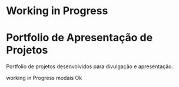 # Working in Progress
# Portfolio de Apresentação de Projetos

Portfolio de projetos desenvolvidos para divulgação e apresentação.

working in Progress
modais Ok